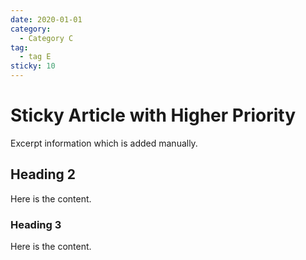 ```yaml
---
date: 2020-01-01
category:
  - Category C
tag:
  - tag E
sticky: 10
---
```


# Sticky Article with Higher Priority

Excerpt information which is added manually.

<!-- more -->

## Heading 2

Here is the content.

### Heading 3

Here is the content.
